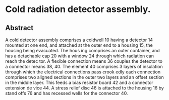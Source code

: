 # Cold radiation detector assembly.

## Abstract
A cold detector assembly comprises a coldwell 10 having a detector 14 mounted at one end, and attached at the outer end to a housing 15, the housing being evacuated. The hous ing comprises an outer container, and has a detachable cap 20 with a window 24 through which radiation can reach the detec tor. A flexible connection means 36 couples the detector to a connector means 38, 40. The element 40 comprises 3 layers of insulation through which the electrical connections pass crook edly each connection comprises two aligned sections in the outer two layers and an offset section in the middle layer. This feeds a bias resistor board 42 and a connector extension de vice 44. A stress relief disc 46 is attached to the housing 16 by stand offs 76 and has recessed wells for the connector 40.